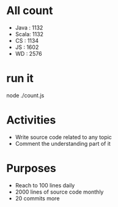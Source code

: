 # All count
- Java :	1132
- Scala:	1132
- CS   :	1134
- JS   :	1602
- WD   :	2576

# run it
node ./count.js
    
# Activities
* Write source code related to any topic
* Comment the understanding part of it
    
# Purposes
* Reach to 100 lines daily
* 2000 lines of source code monthly
* 20 commits more
    